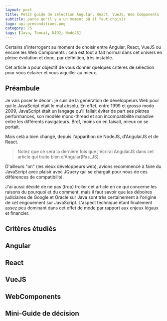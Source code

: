 ```yaml
---
layout: post
title: Petit guide de sélection Angular, React, VueJS, Web Components
subtitle: parce qu'il y a un moment où il faut choisir
logo: api-preconditions.png
category: JS
tags: [Java, Tomcat, NIO2, NodeJS]
---
```


<div class="intro" markdown='1'>

Certains s'interrogent au moment de choisir entre Angular, React, VueJS ou encore les Web Components : cela est tout à fait normal dans cet univers en pleine évolution et donc, par définition, très instable.

Cet article a pour objectif de vous donner quelques critères de sélection pour vous éclairer et vous aiguiller au mieux.
</div>
<!--excerpt-->

## Préambule

Je vais poser le décor : je suis de la génération de développeurs Web pour qui le JavaScript était le mal absolu. En effet, entre 1999 et grosso modo 2009, JavaScript était un langage qu'il fallait éviter de part ses piètres performances, son modèle mono-thread et son incompatibilité maladive entre les différents navigateurs. Bref, moins on en faisait, mieux on se portait.

Mais celà a bien changé, depuis l'apparition de NodeJS, d'AngularJS et de React.

> Notez que ce sera la dernière fois que j'écrirai AngularJS dans cet article qui traite bien d'Angular(Pas_JS).

D'ailleurs "on" (les vieux développeurs web), avions recommencé à faire du JavaScript avec plaisir avec JQuery qui se chargait pour nous de ces différences de compatibilité.

J'ai aussi décidé de ne pas (trop) troller cet article en ce qui concerne les raisons du pourquoi et du comment, mais il faut savoir que les déboires judiciaires de Google et Oracle sur Java sont très certainement à l'origine de cet engouement sur JavaScript. L'aspect technique étant finalement assez peu dominant dans cet effet de mode par rapport aux enjeux légaux et financier.

## Critères étudiés

## Angular

## React

## VueJS

## WebComponents

## Mini-Guide de décision

